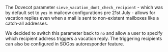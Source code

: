 The Dovecot parameter `sieve_vacation_dont_check_recipient` - which was by default set to `yes` in mailcow configurations pre 21st July - allows for vacation replies even when a mail is sent to non-existent mailboxes like a catch-all addresses.

We decided to switch this parameter back to `no` and allow a user to specify which recipient address triggers a vacation reply. The triggering recipients can also be configured in SOGos autoresponder feature.

